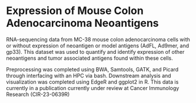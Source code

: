 # Expression of Mouse Colon Adenocarcinoma Neoantigens

RNA-sequencing data from MC-38 mouse colon adenocarcinoma cells with or without expression of neoantigen or model antigens (AdFL, Ad9mer, and gp33).
This dataset was used to quantify and identify expression of other neoantigens and tumor associated antigens found within these cells. 

Preprocessing was completed using BWA, Samtools, GATK, and Picard through interfacing with an HPC via bash.
Downstream analysis and visualization was completed using EdgeR and ggplot2 in R. 
This data is currently in a publication currently under review at Cancer Immunology Research (CIR-23-0639R)
